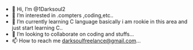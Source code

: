 - 👋 Hi, I’m @1Darksoul2
- 👀 I’m interested in .compters ,coding,etc..
- 🌱 I’m currently learning C language basically i am rookie in this area and just start learning C..
- 💞️ I’m looking to collaborate on coding and stuffs...
- 📫 How to reach me darksoulfreelance@gmail.com...

<!---
1Darksoul2/1Darksoul2 is a ✨ special ✨ repository because its `README.md` (this file) appears on your GitHub profile.
You can click the Preview link to take a look at your changes.
--->
